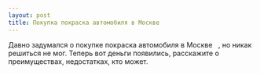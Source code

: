 ```yaml
---
layout: post 
title: Покупка покраска автомобиля в Москве ‌ ‌ 
--- 
```

Давно задумался о покупке покраска автомобиля в Москве ‌ ‌ , но никак решиться не мог. Теперь вот деньги появились, расскажите о преимуществах, недостатках, кто может.